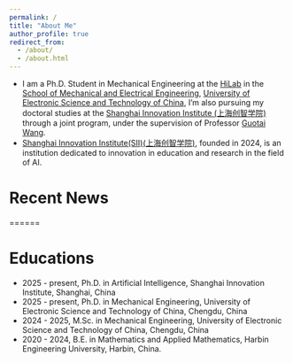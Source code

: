 ```yaml
---
permalink: /
title: "About Me"
author_profile: true
redirect_from: 
  - /about/
  - /about.html
---
```

- I am a Ph.D. Student in Mechanical Engineering at the [HiLab](https://hilab.uestc.edu.cn/#/index) in the [School of Mechanical and Electrical Engineering](https://www.smee.uestc.edu.cn/index.htm), [University of Electronic Science and Technology of China](https://www.uestc.edu.cn/3974ba6dfa50d5c04a9414d3ce8bfd34.html?n=8e7z368tn51), I’m also pursuing my doctoral studies at the [Shanghai Innovation Institute (上海创智学院)](https://www.sii.edu.cn/) through a joint program, under the supervision of Professor [Guotai Wang](https://faculty.uestc.edu.cn/wangguotai/zh_CN/index.htm).
- [Shanghai Innovation Institute(SII)(上海创智学院)](https://www.sii.edu.cn/), founded in 2024, is an institution dedicated to innovation in education and research in the field of AI.

# Recent News
======
# Educations
- 2025 - present, Ph.D. in Artificial Intelligence, Shanghai Innovation Institute, Shanghai, China 
- 2025 - present, Ph.D. in Mechanical Engineering, University of Electronic Science and Technology of China, Chengdu, China 
- 2024 - 2025, M.Sc. in Mechanical Engineering, University of Electronic Science and Technology of China, Chengdu, China 
- 2020 - 2024, B.E. in Mathematics and Applied Mathematics, Harbin Engineering University, Harbin, China. 
